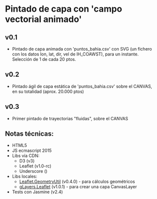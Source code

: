# Pintado de capa con 'campo vectorial animado'

## v0.1
- Pintado de capa animada con 'puntos_bahia.csv' con SVG (un fichero con los datos lon, lat, dir, vel de IH_COAWST), para un instante. Selección de 1 de cada 20 ptos.

## v0.2
- Pintado ágil de capa estática de 'puntos_bahia.csv' sobre el CANVAS, en su totalidad (aprox. 20.000 ptos)

## v0.3
- Primer pintado de trayectorias "fluidas", sobre el CANVAS


## Notas técnicas:
- HTML5
- JS ecmascript 2015
- Libs vía CDN: 
    * D3 (v3) 
    * Leaflet (v1.0-rc)
    * Underscore ()
- Libs locales: 
    * [Leaflet.GeometryUtil](https://github.com/makinacorpus/Leaflet.GeometryUtil/) (v0.4.0) - para cálculos geométricos
    * [gLayers.Leaflet](https://github.com/Sumbera/gLayers.Leaflet) (v1.0.1) - para crear una capa CanvasLayer
- Tests con Jasmine (v2.4)